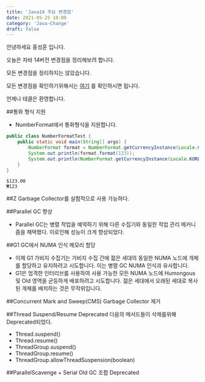 ```yaml
---
title: 'Java14 주요 변경점'
date: 2021-05-25 18:00
category: 'Java-Change'
draft: false
---
```


안녕하세요 홍성훈 입니다.

오늘은 자바 14버전 변경점을 정리해보려 합니다.

모든 변경점을 정리하지는 않았습니다.

모든 변경점을 확인하기위해서는 [여기](https://www.oracle.com/java/technologies/javase/14all-relnotes.html) 를 확인하시면 됩니다.

언제나 테클은 환영합니다.

##통화 형식 지원
- NumberFormat에서 통화형식을 지원합니다.

```java
public class NumberFormatTest {
    public static void main(String[] args) {
        NumberFormat format = NumberFormat.getCurrencyInstance(Locale.CANADA);
        System.out.println(format.format(123));
        System.out.println(NumberFormat.getCurrencyInstance(Locale.KOREA).format(123));
    }
}
```
```text
$123.00
₩123
```

##Z Garbage Collector를 실험적으로 사용 가능하다.

##Parallel GC 향상
- Parallel GC는 병렬 작업을 예약하기 위해 다른 수집기와 동일한 작업 관리 메커니즘을 채택했다. 이로인해 성능이 크게 향상되었다.

##G1 GC에서 NUMA 인식 메모리 할당
- 이제 G1 가비지 수집기는 가비지 수집 간에 젊은 세대의 동일한 NUMA 노드에 개체를 할당하고 유지하려고 시도합니다. 이는 병렬 GC NUMA 인식과 유사합니다.
- G1은 엄격한 인터리브를 사용하여 사용 가능한 모든 NUMA 노드에 Humongous 및 Old 영역을 균등하게 배포하려고 시도합니다. 젊은 세대에서 오래된 세대로 복사된 개체를 배치하는 것은 무작위입니다.

##Concurrent Mark and Sweep(CMS) Garbage Collector 제거

##Thread Suspend/Resume Deprecated
다음의 메서드들이 삭제를위해 Deprecated되었다.
- Thread.suspend()
- Thread.resume()
- ThreadGroup.suspend()
- ThreadGroup.resume()
- ThreadGroup.allowThreadSuspension(boolean)

##ParallelScavenge + Serial Old GC 조합 Deprecated


